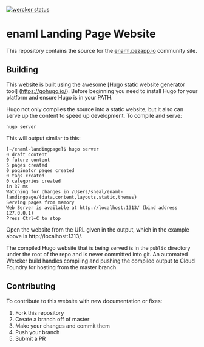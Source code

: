 [![wercker status](https://app.wercker.com/status/787835327a70d7e077d288fd9fa77d09/s/master "wercker status")](https://app.wercker.com/project/bykey/787835327a70d7e077d288fd9fa77d09)

# enaml Landing Page Website

This repository contains the source for the [enaml.pezapp.io](http://enaml.pezapp.io)
community site.


## Building

This website is built using the awesome [Hugo static website generator tool]
(https://gohugo.io/). Before beginning you need to install Hugo for your
platform and ensure Hugo is in your PATH.

Hugo not only compiles the source into a static website, but it also can serve
up the content to speed up development. To compile and serve:

```
hugo server
```

This will output similar to this:

```
[~/enaml-landingpage]$ hugo server
0 draft content
0 future content
5 pages created
0 paginator pages created
0 tags created
0 categories created
in 37 ms
Watching for changes in /Users/sneal/enaml-landingpage/{data,content,layouts,static,themes}
Serving pages from memory
Web Server is available at http://localhost:1313/ (bind address 127.0.0.1)
Press Ctrl+C to stop
```

Open the website from the URL given in the output, which in the example above
is http://localhost:1313/.

The compiled Hugo website that is being served is in the `public` directory
under the root of the repo and is never committed into git. An automated
Wercker build handles compiling and pushing the compiled output to Cloud Foundry
for hosting from the master branch.


## Contributing

To contribute to this website with new documentation or fixes:

1. Fork this repository
2. Create a branch off of master
3. Make your changes and commit them
4. Push your branch
5. Submit a PR
